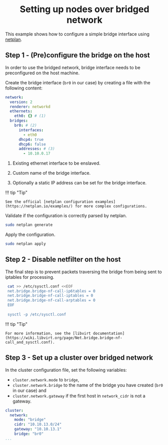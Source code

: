 <h1 align="center">Setting up nodes over bridged network</h1>

This example shows how to configure a simple bridge interface using [netplan](https://netplan.io/).

## Step 1 - (Pre)configure the bridge on the host

In order to use the bridged network, bridge interface needs to be preconfigured on the host machine.

Create the bridge interface (`br0` in our case) by creating a file with the following content:
```yaml title="/etc/netplan/bridge0.yaml"
network:
  version: 2
  renderer: networkd
  ethernets:
    eth0: {} # (1)
  bridges:
    br0: # (2)
      interfaces:
        - eth0
      dhcp4: true
      dhcp6: false
      addresses: # (3)
        - 10.10.0.17
```

1. Existing ethernet interface to be enslaved.

2. Custom name of the bridge interface.

3. Optionally a static IP address can be set for the bridge interface.

!!! tip "Tip"

    See the official [netplan configuration examples](https://netplan.io/examples/) for more complex configurations.

Validate if the configuration is correctly parsed by netplan.
```sh
sudo netplan generate
```

Apply the configuration.
```sh
sudo netplan apply
```

## Step 2 - Disable netfilter on the host

The final step is to prevent packets traversing the bridge from being sent to iptables for processing.
```sh
 cat >> /etc/sysctl.conf <<EOF
 net.bridge.bridge-nf-call-ip6tables = 0
 net.bridge.bridge-nf-call-iptables = 0
 net.bridge.bridge-nf-call-arptables = 0
 EOF
 
 sysctl -p /etc/sysctl.conf
```

!!! tip "Tip"

    For more information, see the [libvirt documentation](https://wiki.libvirt.org/page/Net.bridge.bridge-nf-call_and_sysctl.conf).

## Step 3 - Set up a cluster over bridged network

In the cluster configuration file, set the following variables:

- `cluster.network.mode` to `bridge`,
- `cluster.network.bridge` to the name of the bridge you have created (`br0` in our case) and
- `cluster.network.gateway` if the first host in `network_cidr` is not a gateway.

```yaml
cluster:
  network:
    mode: "bridge"
    cidr: "10.10.13.0/24"
    gateway: "10.10.13.1"
    bridge: "br0"
...
```

